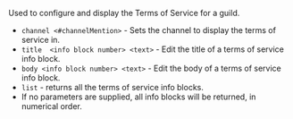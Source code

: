 Used to configure and display the Terms of Service for a guild.

- `channel <#channelMention>` - Sets the channel to display the terms of service in.
- `title  <info block number> <text>` - Edit the title of a terms of service info block.
- `body <info block number> <text>` - Edit the body of a terms of service info block.
- `list` - returns all the terms of service info blocks.
- If no parameters are supplied, all info blocks will be returned, in numerical order.